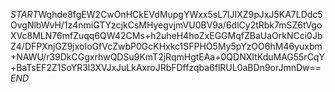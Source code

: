 $START$Wqhde8fgEW2CwOnHCkEVdMupgYWxx5sL7lJIXZ9pJxJ5KA7LDdc5OvgNlbWvH/1z4nmiGTYzcjkCsMHyegvjmVU0BV9a/6dlCy2tRbk7mSZ6tVgoXVc8MLN76mfZuqq6QW42CMs+h2uheH4hoZxEGGMqfZBaUaOrkNCci0JbZ4/DFPXnjGZ9jxoIoGfVcZwbP0GcKHxkc1SFPHO5My5pYzOO6hM46yuxbm+NAWU/r39DkCGgxrhwQDSu9KmT2jRqmHgtEAa+0QDNXItKduMAG55rCqY+BaTsEF2Z1SoYR3l3XVJxJuLkAxroJRbFDffzqba6flRUL0aBDn9orJmnDw==$END$